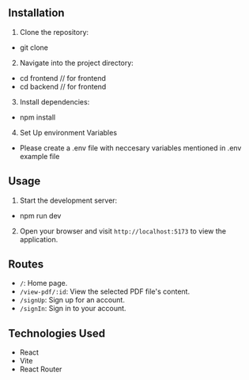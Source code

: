 ## Installation

1. Clone the repository:

- git clone <git url>


2. Navigate into the project directory:

- cd frontend // for frontend
- cd backend  // for frontend


3. Install dependencies:

- npm install

4. Set Up environment Variables

- Please create a .env file with neccesary variables mentioned in .env example file

## Usage

1. Start the development server:

- npm run dev

2. Open your browser and visit `http://localhost:5173` to view the application.

## Routes

- `/`: Home page.
- `/view-pdf/:id`: View the selected PDF file's content.
- `/signUp`: Sign up for an account.
- `/signIn`: Sign in to your account.


## Technologies Used

- React
- Vite
- React Router
